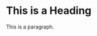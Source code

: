 <!DOCTYPE html>
 <html>
  <head>
   <title>Page Title</title>
  </head>
  <body>

   <h1>This is a Heading</h1>
   <p>This is a paragraph.</p>

  </body>
 </html>
